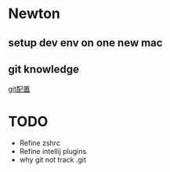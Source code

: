 # Newton
## setup dev env on one new mac

## git knowledge
[git配置](https://www.jianshu.com/p/f29ca723db4f)

# TODO
* Refine zshrc
* Refine intellij plugins
* why git not track .git
